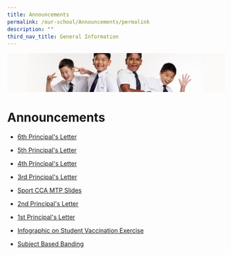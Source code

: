 ```yaml
---
title: Announcements
permalink: /our-school/Announcements/permalink
description: ""
third_nav_title: General Information
---
```

![](/images/Sub-banner2.jpg)

Announcements
=============

* [6th Principal's Letter](/files/6th%20Principals%20Letter%2023%20May%202022.pdf)
 
* [5th Principal's Letter](/files/5th%20Principals%20Letter%2026%20April%202022.pdf)

* [4th Principal's Letter](/files/4th%20Principals%20Letter%2031%20March%202022.pdf) 
* [3rd Principal's Letter](/files/3rd%20%20Principal%20Letter%2021%20February%202022.pdf) 
* [Sport CCA MTP Slides](/files/SPORTS%20CCA%20MTP.pdf)
* [2nd Principal's Letter](/files/2nd%20Principal%20Letter%2021%20Jan%2022.pdf)
* [1st Principal's Letter](/files/1st%20Principal%20Letter%2030%20Dec%2021.pdf)
* [Infographic on Student Vaccination Exercise ](/files/Resource%203%20One%20page%20Infographic%20on%20Student%20Vaccination%20Exercise.pdf)
* [Subject Based Banding](/files/MOE_SBB_ENG_revised%201%20Mar%202018.pdf)

